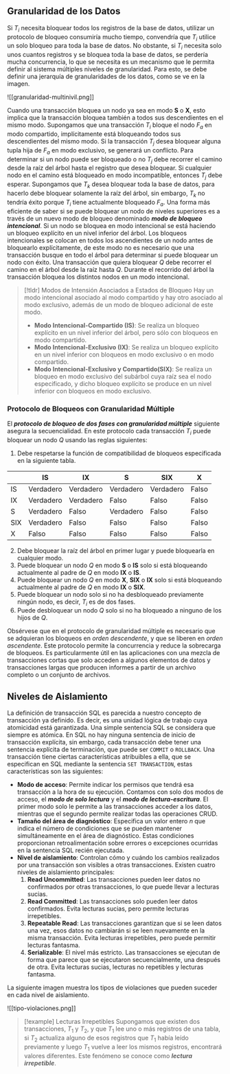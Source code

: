 ## Granularidad de los Datos

Si $T_i$ necesita bloquear todos los registros de la base de datos, utilizar un protocolo de bloqueo consumiría mucho tiempo, convendría que $T_i$ utilice un solo bloqueo para toda la base de datos. No obstante, si $T_i$ necesita solo unos cuantos registros y se bloquea toda la base de datos, se perdería mucha concurrencia, lo que se necesita es un mecanismo que le permita definir al sistema múltiples niveles de granularidad. Para esto, se debe definir una jerarquía de granularidades de los datos, como se ve en la imagen.

![[granularidad-multinivil.png]]

Cuando una transacción bloquea un nodo ya sea en modo **S** o **X**, esto implica que la transacción bloquea también a todos sus descendientes en el mismo modo.
Supongamos que una transacción $T_i$ bloque el nodo $F_a$ en modo compartido, implícitamente está bloqueando todos sus descendientes del mismo modo. Si la transacción $T_j$ desea bloquear alguna tupla hija de $F_a$ en modo exclusivo, se generará un conflicto.
Para determinar si un nodo puede ser bloqueado o no $T_j$ debe recorrer el camino desde la raíz del árbol hasta el registro que desea bloquear. Si cualquier nodo en el camino está bloqueado en modo incompatible, entonces $T_j$ debe esperar. Supongamos que $T_k$ desea bloquear toda la base de datos, para hacerlo debe bloquear solamente la raíz del árbol, sin embargo, $T_k$ no tendría éxito porque $T_i$ tiene actualmente bloqueado $F_a$. Una forma más eficiente de saber si se puede bloquear un nodo de niveles superiores es a través de un nuevo modo de bloqueo denominado ***modo de bloqueo intencional***. 
Si un nodo se bloquea en modo intencional se está haciendo un bloqueo explícito en un nivel inferior del árbol. Los bloqueos intencionales se colocan en todos los ascendientes de un nodo antes de bloquearlo explícitamente, de este modo no es necesario que una transacción busque en todo el árbol para determinar si puede bloquear un nodo con éxito. Una transacción que quiera bloquear $Q$ debe recorrer el camino en el árbol desde la raíz hasta $Q$. Durante el recorrido del árbol la transacción bloquea los distintos nodos en un modo intencional.

>[!tldr] Modos de Intensión Asociados a Estados de Bloqueo
> Hay un modo intencional asociado al modo compartido y hay otro asociado al modo exclusivo, además de un modo de bloqueo adicional de este modo.
> - **Modo Intencional-Compartido (IS)**: Se realiza un bloqueo explícito en un nivel inferior del árbol, pero sólo con bloqueos en modo compartido.
> - **Modo Intencional-Exclusivo (IX)**: Se realiza un bloqueo explícito en un nivel inferior con bloqueos en modo exclusivo o en modo compartido.
> - **Modo Intencional-Exclusivo y Compartido(SIX)**: Se realiza un bloqueo en modo exclusivo del subárbol cuya raíz sea el nodo especificado, y dicho bloqueo explícito se produce en un nivel inferior con bloqueos en modo exclusivo.

### Protocolo de Bloqueos con Granularidad Múltiple

El ***protocolo de bloqueo de dos fases con granularidad múltiple*** siguiente asegura la secuencialidad. En este protocolo cada transacción $T_i$ puede bloquear un nodo $Q$ usando las reglas siguientes:

1. Debe respetarse la función de compatibilidad de bloqueos especificada en la siguiente tabla.

|     | IS        | IX        | S         | SIX       | X         |
|-----|-----------|-----------|-----------|-----------|-----------|
| IS  | Verdadero | Verdadero | Verdadero | Verdadero | Falso     |
| IX  | Verdadero | Verdadero | Falso     | Falso     | Falso     |
| S   | Verdadero | Falso     | Verdadero | Falso     | Falso     |
| SIX | Verdadero | Falso     | Falso     | Falso     | Falso     |
| X   | Falso     | Falso     | Falso     | Falso     | Falso     |

2. Debe bloquear la raíz del árbol en primer lugar y puede bloquearla en cualquier modo.
3. Puede bloquear un nodo $Q$ en modo **S** o **IS** solo si está bloqueando actualmente al padre de $Q$ en modo **IX** o **IS**.
4. Puede bloquear un nodo $Q$ en modo **X**, **SIX** o **IX** solo si está bloqueando actualmente al padre de $Q$ en modo **IX** o **SIX**.
5. Puede bloquear un nodo solo si no ha desbloqueado previamente ningún nodo, es decir, $T_i$ es de dos fases.
6. Puede desbloquear un nodo $Q$ solo si no ha bloqueado a ninguno de los hijos de $Q$.

Obsérvese que en el protocolo de granularidad múltiple es necesario que se adquieran los bloqueos en *orden descendente*, y que se liberen en *orden ascendente*. Este protocolo permite la concurrencia y reduce la sobrecarga de bloqueos. Es particularmente útil en las aplicaciones con una mezcla de transacciones cortas que solo acceden a algunos elementos de datos y transacciones largas que producen informes a partir de un archivo completo o un conjunto de archivos.

## Niveles de Aislamiento

La definición de transacción SQL es parecida a nuestro concepto de transacción ya definido. Es decir, es una unidad lógica de trabajo cuya atomicidad está garantizada. Una simple sentencia SQL se considera que siempre es atómica. En SQL no hay ninguna sentencia de inicio de transacción explícita, sin embargo, cada transacción debe tener una sentencia explícita de terminación, que puede ser `COMMIT` o `ROLLBACK`.
Una transacción tiene ciertas características atribuibles a ella, que se especifican en SQL mediante la sentencia `SET TRANSACTION`, estas características son las siguientes:

- **Modo de acceso**: Permite indicar los permisos que tendrá esa transacción a la hora de su ejecución. Contamos con solo dos modos de acceso, el ***modo de solo lectura*** y el ***modo de lectura-escritura***. El primer modo solo le permite a las transacciones acceder a los datos, mientras que el segundo permite realizar todas las operaciones CRUD.
- **Tamaño del área de diagnóstico**: Especifica un valor entero $n$ que indica el número de condiciones que se pueden mantener simultáneamente en el área de diagnóstico. Estas condiciones proporcionan retroalimentación sobre errores o excepciones ocurridas en la sentencia SQL recién ejecutada.
- **Nivel de aislamiento**: Controlan cómo y cuándo los cambios realizados por una transacción son visibles a otras transacciones. Existen cuatro niveles de aislamiento principales:
	1. **Read Uncommitted**: Las transacciones pueden leer datos no confirmados por otras transacciones, lo que puede llevar a lecturas sucias.
	2. **Read Committed**: Las transacciones solo pueden leer datos confirmados. Evita lecturas sucias, pero permite lecturas irrepetibles.
	3. **Repeatable Read**: Las transacciones garantizan que si se leen datos una vez, esos datos no cambiarán si se leen nuevamente en la misma transacción. Evita lecturas irrepetibles, pero puede permitir lecturas fantasma.
	4. **Serializable**: El nivel más estricto. Las transacciones se ejecutan de forma que parece que se ejecutaron secuencialmente, una después de otra. Evita lecturas sucias, lecturas no repetibles y lecturas fantasma.

La siguiente imagen muestra los tipos de violaciones que pueden suceder en cada nivel de aislamiento.

![[tipo-violaciones.png]]

>[!example] Lecturas Irrepetibles
>Supongamos que existen dos transacciones, $T_1$ y $T_2$, y que $T_1$ lee uno o más registros de una tabla, si $T_2$ actualiza alguno de esos registros que $T_1$ había leído previamente y luego $T_1$ vuelve a leer los mismos registros, encontrará valores diferentes. Este fenómeno se conoce como ***lectura irrepetible***.

